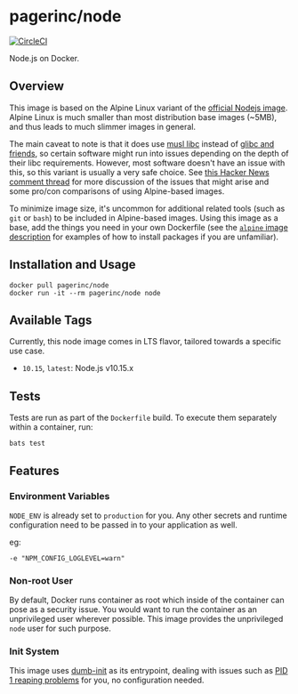 # pagerinc/node

[![CircleCI](https://circleci.com/gh/pagerinc/docker-nodejs.svg?style=svg)](https://circleci.com/gh/pagerinc/docker-nodejs)

Node.js on Docker.


## Overview

This image is based on the Alpine Linux variant of the [official Nodejs image](https://github.com/nodejs/docker-node). Alpine Linux is much smaller than most distribution base images (~5MB), and thus leads to much slimmer images in general.

The main caveat to note is that it does use [musl libc](http://www.musl-libc.org) instead of [glibc and friends](http://www.etalabs.net/compare_libcs.html), so certain software might run into issues depending on the depth of their libc requirements. However, most software doesn't have an issue with this, so this variant is usually a very safe choice. See [this Hacker News comment thread](https://news.ycombinator.com/item?id=10782897) for more discussion of the issues that might arise and some pro/con comparisons of using Alpine-based images.

To minimize image size, it's uncommon for additional related tools (such as `git` or `bash`) to be included in Alpine-based images. Using this image as a base, add the things you need in your own Dockerfile (see the [`alpine` image description](https://hub.docker.com/_/alpine/) for examples of how to install packages if you are unfamiliar).


## Installation and Usage

```
docker pull pagerinc/node
docker run -it --rm pagerinc/node node
```


## Available Tags

Currently, this node image comes in LTS flavor, tailored towards a specific use case.

* `10.15`, `latest`: Node.js v10.15.x


## Tests

Tests are run as part of the `Dockerfile` build. To execute them separately within a container, run:

```
bats test
```


## Features

### Environment Variables

`NODE_ENV` is already set to `production` for you. Any other secrets and runtime configuration need to be passed in to your application as well. 

eg:

```
-e "NPM_CONFIG_LOGLEVEL=warn"
```


### Non-root User

By default, Docker runs container as root which inside of the container can pose as a security issue. You would want to run the container as an unprivileged user wherever possible. This image provides the unprivileged `node` user for such purpose.


### Init System

This image uses [dumb-init](https://github.com/Yelp/dumb-init) as its entrypoint, dealing with issues such as [PID 1 reaping problems](https://blog.phusion.nl/2015/01/20/docker-and-the-pid-1-zombie-reaping-problem/) for you, no configuration needed.
